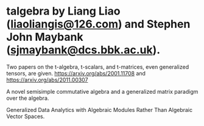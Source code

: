 # talgebra by Liang Liao (liaoliangis@126.com) and Stephen John Maybank (sjmaybank@dcs.bbk.ac.uk). 
Two papers on the t-algebra, t-scalars, and t-matrices, even generalized tensors, are given. 
https://arxiv.org/abs/2001.11708 and https://arxiv.org/abs/2011.00307

A novel semisimple commutative algebra and a generalized matrix paradigm over the algebra.  

Generalized Data Analytics with Algebraic Modules Rather Than Algebraic Vector Spaces.   
